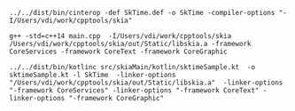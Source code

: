 	
	../../dist/bin/cinterop -def SkTime.def -o SkTime -compiler-options "-I/Users/vdi/work/cpptools/skia"

	g++ -std=c++14 main.cpp  -I/Users/vdi/work/cpptools/skia /Users/vdi/work/cpptools/skia/out/Static/libskia.a -framework CoreServices -framework CoreText -framework CoreGraphic
	
	../../dist/bin/kotlinc src/skiaMain/kotlin/sktimeSample.kt  -o sktimeSample.kt -l SkTime  -linker-options "/Users/vdi/work/cpptools/skia/out/Static/libskia.a"  -linker-options "-framework CoreServices" -linker-options "-framework CoreText" -linker-options "-framework CoreGraphic"
